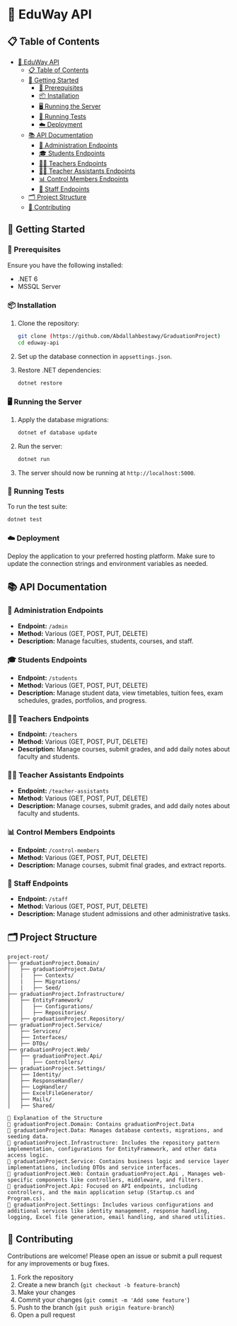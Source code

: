 # 🌟 EduWay API

## 📋 Table of Contents

- [🌟 EduWay API](#-eduway-api)
  - [📋 Table of Contents](#-table-of-contents)
  - [🚀 Getting Started](#-getting-started)
    - [🔧 Prerequisites](#-prerequisites)
    - [📦 Installation](#-installation)
    - [🖥️ Running the Server](#️-running-the-server)
    - [🧪 Running Tests](#-running-tests)
    - [☁️ Deployment](#️-deployment)
  - [📚 API Documentation](#-api-documentation)
    - [👥 Administration Endpoints](#-administration-endpoints)
    - [🎓 Students Endpoints](#-students-endpoints)
    - [👩‍🏫 Teachers Endpoints](#-teachers-endpoints)
    - [👨‍🏫 Teacher Assistants Endpoints](#-teacher-assistants-endpoints)
    - [📊 Control Members Endpoints](#-control-members-endpoints)
    - [👥 Staff Endpoints](#-staff-endpoints)
  - [🗂️ Project Structure](#-project-structure)
  - [🤝 Contributing](#-contributing)

## 🚀 Getting Started

### 🔧 Prerequisites

Ensure you have the following installed:

- .NET 6
- MSSQL Server

### 📦 Installation

1. Clone the repository:
   ```bash
   git clone (https://github.com/Abdallahbestawy/GraduationProject)
   cd eduway-api
   ```

2. Set up the database connection in `appsettings.json`.

3. Restore .NET dependencies:
   ```bash
   dotnet restore
   ```

### 🖥️ Running the Server

1. Apply the database migrations:
   ```bash
   dotnet ef database update
   ```

2. Run the server:
   ```bash
   dotnet run
   ```

3. The server should now be running at `http://localhost:5000`.

### 🧪 Running Tests

To run the test suite:

```bash
dotnet test
```

### ☁️ Deployment

Deploy the application to your preferred hosting platform. Make sure to update the connection strings and environment variables as needed.

## 📚 API Documentation

### 👥 Administration Endpoints

- **Endpoint:** `/admin`
- **Method:** Various (GET, POST, PUT, DELETE)
- **Description:** Manage faculties, students, courses, and staff.

### 🎓 Students Endpoints

- **Endpoint:** `/students`
- **Method:** Various (GET, POST, PUT, DELETE)
- **Description:** Manage student data, view timetables, tuition fees, exam schedules, grades, portfolios, and progress.

### 👩‍🏫 Teachers Endpoints

- **Endpoint:** `/teachers`
- **Method:** Various (GET, POST, PUT, DELETE)
- **Description:** Manage courses, submit grades, and add daily notes about faculty and students.

### 👨‍🏫 Teacher Assistants Endpoints

- **Endpoint:** `/teacher-assistants`
- **Method:** Various (GET, POST, PUT, DELETE)
- **Description:** Manage courses, submit grades, and add daily notes about faculty and students.

### 📊 Control Members Endpoints

- **Endpoint:** `/control-members`
- **Method:** Various (GET, POST, PUT, DELETE)
- **Description:** Manage courses, submit final grades, and extract reports.

### 👥 Staff Endpoints

- **Endpoint:** `/staff`
- **Method:** Various (GET, POST, PUT, DELETE)
- **Description:** Manage student admissions and other administrative tasks.

## 🗂️ Project Structure

```
project-root/
├── graduationProject.Domain/
│   ├── graduationProject.Data/
│   |   ├── Contexts/
│   |   ├── Migrations/
│   |   ├── Seed/
├── graduationProject.Infrastructure/
│   ├── EntityFramework/
│   │   ├── Configurations/
│   │   ├── Repositories/
│   ├── graduationProject.Repository/
├── graduationProject.Service/
│   ├── Services/
│   ├── Interfaces/
│   ├── DTOs/
├── graduationProject.Web/
│   ├── graduationProject.Api/
│   │   ├── Controllers/
├── graduationProject.Settings/
│   ├── Identity/
│   ├── ResponseHandler/
│   ├── LogHandler/
│   ├── ExcelFileGenerator/
│   ├── Mails/
│   ├── Shared/

🌟 Explanation of the Structure
📜 graduationProject.Domain: Contains graduationProject.Data
📜 graduationProject.Data: Manages database contexts, migrations, and seeding data.
📜 graduationProject.Infrastructure: Includes the repository pattern implementation, configurations for EntityFramework, and other data access logic.
📜 graduationProject.Service: Contains business logic and service layer implementations, including DTOs and service interfaces.
📜 graduationProject.Web: Contain graduationProject.Api , Manages web-specific components like controllers, middleware, and filters.
📜 graduationProject.Api: Focused on API endpoints, including controllers, and the main application setup (Startup.cs and Program.cs).
📜 graduationProject.Settings: Includes various configurations and additional services like identity management, response handling, logging, Excel file generation, email handling, and shared utilities.
```

## 🤝 Contributing

Contributions are welcome! Please open an issue or submit a pull request for any improvements or bug fixes.

1. Fork the repository
2. Create a new branch (`git checkout -b feature-branch`)
3. Make your changes
4. Commit your changes (`git commit -m 'Add some feature'`)
5. Push to the branch (`git push origin feature-branch`)
6. Open a pull request

